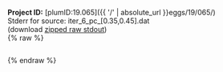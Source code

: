 **Project ID:** [plumID:19.065]({{ '/' | absolute_url }}eggs/19/065/)  
Stderr for source:  iter_6_pc_[0.35,0.45].dat   
(download [zipped raw stdout](iter_6_pc_[0.35,0.45].dat.plumed.stdout.txt.zip))  
{% raw %}
<pre>
</pre>
{% endraw %}
